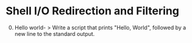 # Shell I/O Redirection and Filtering
0. Hello world- > Write a script that prints "Hello, World", followed by a new line to the standard output.
